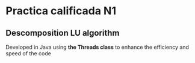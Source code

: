 # Practica calificada N1
## Descomposition LU algorithm
Developed in Java using **the Threads class** to enhance the efficiency and speed of the code

